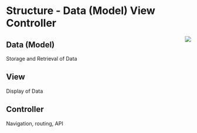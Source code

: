 # Structure - Data (Model) View Controller

<img style="float: right" src="/images/mvc.png" />

## Data (Model)
Storage and Retrieval of Data

## View
Display of Data

## Controller
Navigation, routing, API


